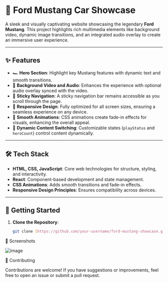 # 🚗 Ford Mustang Car Showcase

A sleek and visually captivating website showcasing the legendary **Ford Mustang**. This project highlights rich multimedia elements like background video, dynamic image transitions, and an integrated audio overlay to create an immersive user experience.

---

## ✨ Features

- 🏎️ **Hero Section**: Highlight key Mustang features with dynamic text and smooth transitions.
- 🎥 **Background Video and Audio**: Enhances the experience with optional audio overlay synced with the video.
- 📌 **Sticky Navigation**: A sticky navigation bar remains accessible as you scroll through the page.
- 📱 **Responsive Design**: Fully optimized for all screen sizes, ensuring a seamless experience on any device.
- 🌈 **Smooth Animations**: CSS animations create fade-in effects for visuals, enhancing the overall appeal.
- 🔄 **Dynamic Content Switching**: Customizable states (`playStatus` and `heroCount`) control content dynamically.

---

## 🛠️ Tech Stack

- **HTML, CSS, JavaScript**: Core web technologies for structure, styling, and interactivity.
- **React**: Component-based development and state management.
- **CSS Animations**: Adds smooth transitions and fade-in effects.
- **Responsive Design Principles**: Ensures compatibility across devices.

---

## 🚀 Getting Started

1. **Clone the Repository**:
   ```bash
   git clone [https://github.com/your-username/ford-mustang-showcase.git](https://github.com/SakshamTiwarikk/CAR-WEBSITE.git)

   
📸 Screenshots

![image](https://github.com/user-attachments/assets/b0e8c2bc-ea5a-40aa-882d-4a76d31e8807)

🤝 Contributing

Contributions are welcome! If you have suggestions or improvements, feel free to open an issue or submit a pull request.
